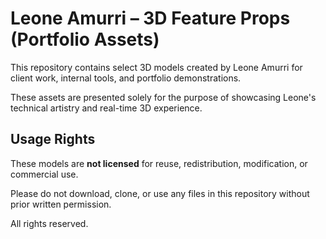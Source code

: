 # Leone Amurri – 3D Feature Props (Portfolio Assets)

This repository contains select 3D models created by Leone Amurri for client work, internal tools, and portfolio demonstrations.

These assets are presented solely for the purpose of showcasing Leone's technical artistry and real-time 3D experience.

## Usage Rights

These models are **not licensed** for reuse, redistribution, modification, or commercial use.

Please do not download, clone, or use any files in this repository without prior written permission.

All rights reserved.

